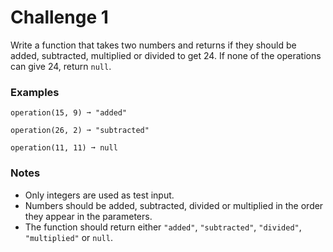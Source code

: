# Challenge 1
Write a function that takes two numbers and returns if they should be added, subtracted, multiplied or divided to get 24. If none of the operations can give 24, return `null`.

### Examples

    operation(15, 9) ➞ "added"
    
    operation(26, 2) ➞ "subtracted"
    
    operation(11, 11) ➞ null

### Notes

*   Only integers are used as test input.
*   Numbers should be added, subtracted, divided or multiplied in the order they appear in the parameters.
*   The function should return either `"added"`, `"subtracted"`, `"divided"`, `"multiplied"` or `null`.